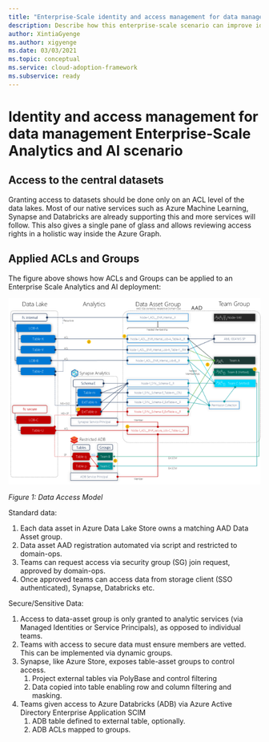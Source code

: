```yaml
---
title: "Enterprise-Scale identity and access management for data management"
description: Describe how this enterprise-scale scenario can improve identity and access management of data management
author: XintiaGyenge
ms.author: xigyenge
ms.date: 03/03/2021
ms.topic: conceptual
ms.service: cloud-adoption-framework
ms.subservice: ready
---
```


# Identity and access management for data management Enterprise-Scale Analytics and AI scenario

## Access to the central datasets

Granting access to datasets should be done only on an ACL level of the data lakes. Most of our native services such as Azure Machine Learning, Synapse and Databricks are already supporting this and more services will follow. This also gives a single pane of glass and allows reviewing access rights in a holistic way inside the Azure Graph.

<!--Not adding this as it is not GA yet.
 In addition to managing access using AAD identities using RBACs and ACLs, ADLS Gen2 also supports using SAS tokens and storage keys for managing access to data in your Gen2 account. In order to make sure that every request to Storage Account is authorized through AAD, there is a new feature (currently in preview) of disabling Key based access that permits to disallow requests to the specific storage account in case the requests were authorized with Shared Key. CAE Team is recommending enabling this feature once GA to enforce AAD level access. -->

## Applied ACLs and Groups

The figure above shows how ACLs and Groups can be applied to an Enterprise Scale Analytics and AI deployment:

![Data Access Model](./images/data_security_model.png)

*Figure 1: Data Access Model*

Standard data:

1. Each data asset in Azure Data Lake Store owns a matching AAD Data Asset group.
1. Data asset AAD registration automated via script and restricted to domain-ops.
1. Teams can request access via security group (SG) join request, approved by domain-ops.
1. Once approved teams can access data from storage client (SSO authenticated), Synapse, Databricks etc.

Secure/Sensitive Data:

1. Access to data-asset group is only granted to analytic services (via Managed Identities or Service Principals), as opposed to individual teams.
1. Teams with access to secure data must ensure members are vetted. This can be implemented via dynamic groups.
1. Synapse, like Azure Store, exposes table-asset groups to control access.
    1. Project external tables via PolyBase and control filtering
    1. Data copied into table enabling row and column filtering and masking.
1. Teams given access to Azure Databricks (ADB) via Azure Active Directory Enterprise Application SCIM
    1. ADB table defined to external table, optionally.
    1. ADB ACLs mapped to groups.
